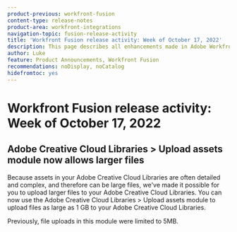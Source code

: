 ```yaml
---
product-previous: workfront-fusion
content-type: release-notes
product-area: workfront-integrations
navigation-topic: fusion-release-activity
title: 'Workfront Fusion release activity: Week of October 17, 2022'
description: This page describes all enhancements made in Adobe Workfront Fusion the week of October 17, 2022.
author: Luke
feature: Product Announcements, Workfront Fusion
recommendations: noDisplay, noCatalog
hidefromtoc: yes
---
```

# Workfront Fusion release activity: Week of October 17, 2022

## Adobe Creative Cloud Libraries > Upload assets module now allows larger files

Because assets in your Adobe Creative Cloud Libraries are often detailed and complex, and therefore can be large files, we've made it possible for you to upload larger files to your Adobe Creative Cloud Libraries. You can now use the Adobe Creative Cloud Libraries > Upload assets module to upload files as large as 1 GB to your Adobe Creative Cloud Libraries.

Previously, file uploads in this module were limited to 5MB.